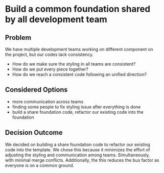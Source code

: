 # Build a common foundation shared by all development team

## Problem

We have multiple development teams working on different component on the project, but our codes lack consistency.

- How do we make sure the styling in all teams are consistent?
- How do we put every piece together?
- How do we reach a consistent code following an unified direction?

## Considered Options

- more communication across teams
- finding some people to fix styling issue after everything is done
- build a share foundation code, refactor our existing code into the foundation

## Decision Outcome

We decided on building a share foundation code to refactor our existing code into the template. We chose this because it minimizes the effort of adjusting the styling and communication among teams. Simultaneously, with minimal merge conflicts. Additionally, the this reduces the bus factor as everyone is on a common ground.

